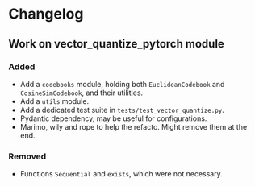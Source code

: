# Changelog

## Work on vector_quantize_pytorch module

### Added

* Add a `codebooks` module, holding both `EuclideanCodebook` and `CosineSimCodebook`, and their utilities.
* Add a `utils` module.
* Add a dedicated test suite in `tests/test_vector_quantize.py`.
* Pydantic dependency, may be useful for configurations.
* Marimo, wily and rope to help the refacto. Might remove them at the end.

### Removed

* Functions `Sequential` and `exists`, which were not necessary.

